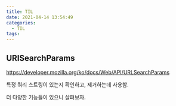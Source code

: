 ```yaml
---
title: TIL
date: 2021-04-14 13:54:49
categories: 
  - TIL
tags:
---
```


## URISearchParams

https://developer.mozilla.org/ko/docs/Web/API/URLSearchParams

특정 쿼리 스트링이 있는지 확인하고, 제거하는데 사용함.

더 다양한 기능들이 있으니 살펴보자.
